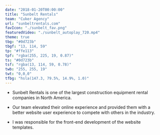 ```yaml
---
date: "2018-01-20T00:00:00"
title: "Sunbelt Rentals"
team: "Cuker Agency"
url: "sunbeltrentals.com"
favIcon: "./sunbelt_fav.png"
featuredVideo: "./sunbelt_autoplay_720.mp4"
theme: true
tbg: "#0d723b"
tbgf: "13, 114, 59"
tp: "#ffe113"
tpf: "rgba(255, 225, 19, 0.87)"
ts: "#0d723b"
tsf: "rgba(13, 114, 59, 0.78)"
twb: "255, 255, 19"
twt: "0,0,0"
tfbg: "hsla(147.3, 79.5%, 14.9%, 1.0)"
---
```


- Sunbelt Rentals is one of the largest construction equipment rental companies in North America.

- Our team elevated their online experience and provided them with a better website user experience to compete with others in the industry.

- I was responsible for the front-end development of the website templates.

